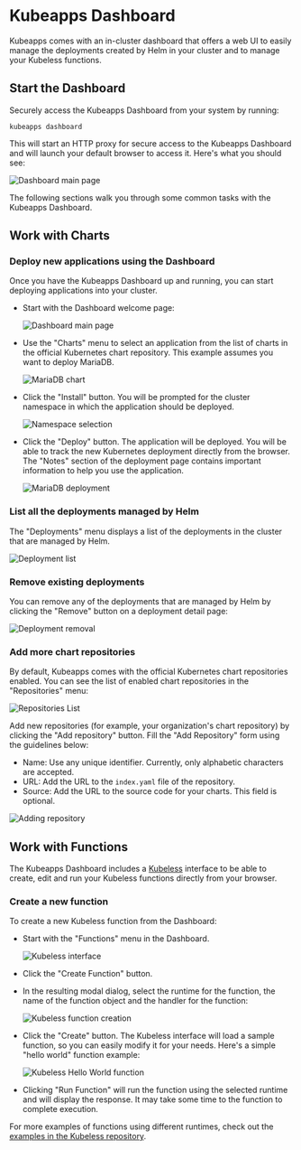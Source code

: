 # Kubeapps Dashboard

Kubeapps comes with an in-cluster dashboard that offers a web UI to easily manage the deployments created by Helm in your cluster and to manage your Kubeless functions.

## Start the Dashboard

Securely access the Kubeapps Dashboard from your system by running:

```
kubeapps dashboard
```

This will start an HTTP proxy for secure access to the Kubeapps Dashboard and will launch your default browser to access it. Here's what you should see:

![Dashboard main page](../img/dashboard-home.png)

The following sections walk you through some common tasks with the Kubeapps Dashboard.

## Work with Charts

### Deploy new applications using the Dashboard

Once you have the Kubeapps Dashboard up and running, you can start deploying applications into your cluster.

* Start with the Dashboard welcome page:

  ![Dashboard main page](../img/dashboard-home.png)

* Use the "Charts" menu to select an application from the list of charts in the official Kubernetes chart repository. This example assumes you want to deploy MariaDB.

  ![MariaDB chart](../img/mariadb-install.png)

* Click the "Install" button. You will be prompted for the cluster namespace in which the application should be deployed.

  ![Namespace selection](../img/mariadb-namespace.png)

* Click the "Deploy" button. The application will be deployed. You will be able to track the new Kubernetes deployment directly from the browser. The "Notes" section of the deployment page contains important information to help you use the application.

  ![MariaDB deployment](../img/mariadb-deployment.png)

### List all the deployments managed by Helm

The "Deployments" menu displays a list of the deployments in the cluster that are managed by Helm.

![Deployment list](../img/dashboard-deployments.png)

### Remove existing deployments

You can remove any of the deployments that are managed by Helm by clicking the "Remove" button on a deployment detail page:

![Deployment removal](../img/dashboard-delete-deployment.png)

### Add more chart repositories

By default, Kubeapps comes with the official Kubernetes chart repositories enabled. You can see the list of enabled chart repositories in the "Repositories" menu:

![Repositories List](../img/dashboard-repos.png)

Add new repositories (for example, your organization's chart repository) by clicking the "Add repository" button. Fill the "Add Repository" form using the guidelines below:

* Name: Use any unique identifier. Currently, only alphabetic characters are accepted.
* URL: Add the URL to the ```index.yaml``` file of the repository.
* Source: Add the URL to the source code for your charts. This field is optional.

![Adding repository](../img/dashboard-add-repo.png)

## Work with Functions

The Kubeapps Dashboard includes a [Kubeless](https://kubeless.io) interface to be able to create, edit and run your Kubeless functions directly from your browser.

### Create a new function

To create a new Kubeless function from the Dashboard:

* Start with the "Functions" menu in the Dashboard.

  ![Kubeless interface](../img/dashboard-functions.png)

* Click the "Create Function" button. 
* In the resulting modal dialog, select the runtime for the function, the name of the function object and the handler for the function:

  ![Kubeless function creation](../img/kubeless-create.png)

* Click the "Create" button. The Kubeless interface will load a sample function, so you can easily modify it for your needs. Here's a simple "hello world" function example:

  ![Kubeless Hello World function](../img/kubeless-hello.png)

* Clicking "Run Function" will run the function using the selected runtime and will display the response. It may take some time to the function to complete execution.

For more examples of functions using different runtimes, check out the [examples in the Kubeless repository](https://github.com/kubeless/kubeless/tree/master/examples).